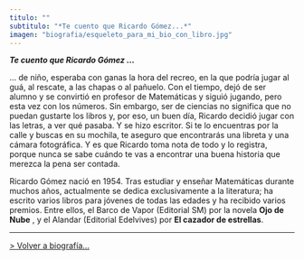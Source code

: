 ```yaml
---
titulo: ""
subtitulo: "*Te cuento que Ricardo Gómez...*"
imagen: "biografia/esqueleto_para_mi_bio_con_libro.jpg"
---
```

 **_Te cuento que Ricardo Gómez …_**

... de niño, esperaba con ganas la hora del recreo, en la que podría jugar al
guá, al rescate, a las chapas o al pañuelo. Con el tiempo, dejó de ser alumno
y se convirtió en profesor de Matemáticas y siguió jugando, pero esta vez con
los números. Sin embargo, ser de ciencias no significa que no puedan gustarte
los libros y, por eso, un buen día, Ricardo decidió jugar con las letras, a
ver qué pasaba. Y se hizo escritor. Si te lo encuentras por la calle y buscas
en su mochila, te aseguro que encontrarás una libreta y una cámara
fotográfica. Y es que Ricardo toma nota de todo y lo registra, porque nunca
se sabe cuándo te vas a encontrar una buena historia que merezca la pena ser
contada.

Ricardo Gómez nació en 1954. Tras estudiar y enseñar Matemáticas durante
muchos años, actualmente se dedica exclusivamente a la literatura; ha escrito
varios libros para jóvenes de todas las edades y ha recibido varios premios.
Entre ellos, el Barco de Vapor (Editorial SM) por la novela **Ojo de Nube** ,
y el Alandar (Editorial Edelvives) por **El cazador de estrellas**.

* * *

[> Volver a biografía…](/ver/biografia)

